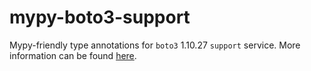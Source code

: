 # mypy-boto3-support

Mypy-friendly type annotations for `boto3` 1.10.27 `support` service.
More information can be found [here](https://github.com/vemel/mypy_boto3).
